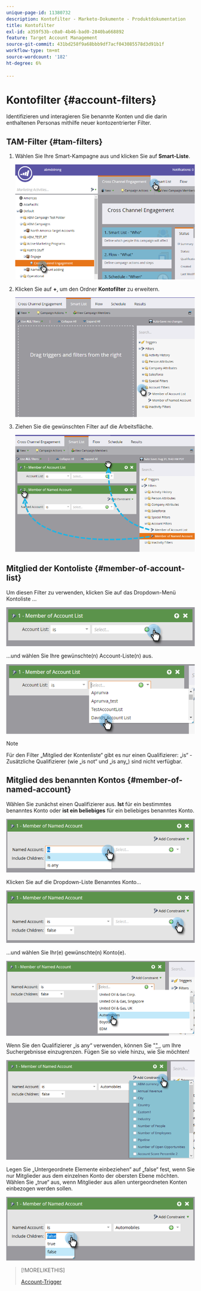 ```yaml
---
unique-page-id: 11380732
description: Kontofilter - Marketo-Dokumente - Produktdokumentation
title: Kontofilter
exl-id: a359f53b-c0a0-4b46-bad0-2840ba668892
feature: Target Account Management
source-git-commit: 431bd258f9a68bbb9df7acf043085578d3d91b1f
workflow-type: tm+mt
source-wordcount: '182'
ht-degree: 6%

---
```


# Kontofilter {#account-filters}

Identifizieren und interagieren Sie benannte Konten und die darin enthaltenen Personas mithilfe neuer kontozentrierter Filter.

## TAM-Filter {#tam-filters}

1. Wählen Sie Ihre Smart-Kampagne aus und klicken Sie auf **Smart-Liste**.

   ![](assets/one.png)

1. Klicken Sie auf **+**, um den Ordner **Kontofilter** zu erweitern.

   ![](assets/two.png)

1. Ziehen Sie die gewünschten Filter auf die Arbeitsfläche.

   ![](assets/three.png)

## Mitglied der Kontoliste {#member-of-account-list}

Um diesen Filter zu verwenden, klicken Sie auf das Dropdown-Menü Kontoliste …

![](assets/four.png)

…und wählen Sie Ihre gewünschte(n) Account-Liste(n) aus.

![](assets/five.png)

>[!NOTE]
>
>Für den Filter „Mitglied der Kontenliste“ gibt es nur einen Qualifizierer: „is“ - Zusätzliche Qualifizierer (wie „is not“ und „is any„) sind nicht verfügbar.

## Mitglied des benannten Kontos {#member-of-named-account}

Wählen Sie zunächst einen Qualifizierer aus. **Ist** für ein bestimmtes benanntes Konto oder **ist ein beliebiges** für ein beliebiges benanntes Konto.

![](assets/six.png)

Klicken Sie auf die Dropdown-Liste Benanntes Konto…

![](assets/seven.png)

…und wählen Sie Ihr(e) gewünschte(n) Konto(e).

![](assets/eight.png)

Wenn Sie den Qualifizierer „is any“ verwenden, können Sie &quot;[&quot; ](/help/marketo/product-docs/core-marketo-concepts/smart-lists-and-static-lists/using-smart-lists/add-a-constraint-to-a-smart-list-filter.md), um Ihre Suchergebnisse einzugrenzen. Fügen Sie so viele hinzu, wie Sie möchten!

![](assets/nine.png)

Legen Sie „Untergeordnete Elemente einbeziehen“ auf „false“ fest, wenn Sie nur Mitglieder aus dem einzelnen Konto der obersten Ebene möchten. Wählen Sie „true“ aus, wenn Mitglieder aus allen untergeordneten Konten einbezogen werden sollen.

![](assets/ten.png)

>[!MORELIKETHIS]
>
>[Account-Trigger ](/help/marketo/product-docs/target-account-management/engage/account-triggers.md)
